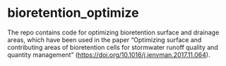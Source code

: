 # bioretention_optimize
The repo contains code for optimizing bioretention surface and drainage areas, which have been used in the paper “Optimizing surface and contributing areas of bioretention cells for stormwater runoff quality and quantity management”  (https://doi.org/10.1016/j.jenvman.2017.11.064).
